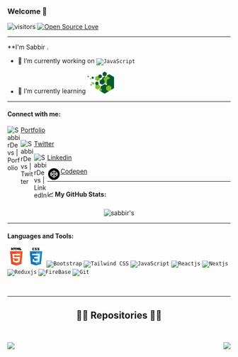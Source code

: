 ### Welcome 🤝


![visitors](https://visitor-badge.laobi.icu/badge?page_id=ah-sabbir)
[![Open Source Love](https://badges.frapsoft.com/os/v1/open-source.svg?v=102)](https://github.com/ellerbrock/open-source-badge/)

----

**I'm Sabbir .


- 🔭 I’m currently working on <code><img alt="JavaScript" width="40px" src="https://brandeps.com/icon-download/J/Javascript-icon-vector-03.svg" /></code>

- 🌱 I’m currently learning <code><img alt="MERN" width="60px" src="https://github.com/ah-sabbir/ah-sabbir/blob/main/static/img/mern.svg"/></code>

<!-- - 👯 I’m looking to collaborate on ...
- 🤔 I’m looking for help with ... -->

---
#### Connect with me:


[<img align="left" alt="SabbirDevs | Porfolio" width="30px" src="https://brandeps.com/icon-download/G/Globe-icon-vector-09.svg" />][portfolio] [Portfolio]

[<img align="left" alt="SabbirDevs | Twitter" width="30px" src="https://tutuldevs.github.io/frontloops-photo/loop1/twitter.svg" />][twitter] [Twitter]

[<img align="left" alt="SabbirDevs | LinkedIn" width="30px" src="https://content.linkedin.com/content/dam/me/business/en-us/amp/brand-site/v2/bg/LI-Bug.svg.original.svg" />][linkedin] [Linkedin]


<!-- [<img align="left" alt="SabbirDevs | Hashnode" width="25px" src="https://cdn.hashnode.com/res/hashnode/image/upload/v1611244244346/Y0nrI4kKp.png?auto=compress&w=500" />][Hashnode] [Hashnode] -->

[<img align="left" alt="SabbirDevs | Codepen" width="30px" src="https://github.com/ah-sabbir/ah-sabbir/blob/main/static/img/codepen.svg" />][codepen] [Codepen]




---

#### 📈 My GitHub Stats:

<p align="center"> <img src="https://github-readme-stats.vercel.app/api?username=ah-sabbir&show_icons=true&theme=gotham" alt="sabbir's" />


  
  
  <br />

---
#### Languages and Tools:

<code><img alt="HTML5" width="40px" src="https://raw.githubusercontent.com/github/explore/80688e429a7d4ef2fca1e82350fe8e3517d3494d/topics/html/html.png" /></code>
<code><img alt="CSS3" width="40px" src="https://raw.githubusercontent.com/github/explore/80688e429a7d4ef2fca1e82350fe8e3517d3494d/topics/css/css.png" /></code>
<code><img alt="Bootstrap" width="40px" src="https://brandeps.com/icon-download/B/Bootstrap-icon-vector-07.svg" /></code>
<code><img alt="Tailwind CSS" width="40px" src="https://brandeps.com/icon-download/T/Tailwindcss-icon-vector-01.svg" /></code>
<code><img alt="JavaScript" width="40px" src="https://brandeps.com/icon-download/J/Javascript-icon-vector-03.svg" /></code>
<code><img alt="Reactjs" width="40px" src="https://brandeps.com/icon-download/R/Reactjs-icon-vector-01.svg" /></code>
<code><img alt="Nextjs" width="40px" src="https://brandeps.com/icon-download/N/Nextjs-icon-vector-01.svg" /></code>
<code><img alt="Reduxjs" width="40px" src="https://brandeps.com/icon-download/R/Redux-icon-vector-02.svg" /></code>
<code><img alt="FireBase" width="40px" src="https://brandeps.com/icon-download/F/Firebase-icon-vector-03.svg" /></code>
<code><img alt="Git" width="40px" src="https://brandeps.com/icon-download/G/Git-icon-vector-06.svg" /></code>


<br />

  
<hr>

<h2 align="center">👨‍💻 Repositories 👨‍💻</h2>
<br>
<div width="100%" align="center">
  <a align="left" href="https://github.com/ah-sabbir/IceBlockChain" title="IceBlockChain"><img align="left" height="115" src="https://github-readme-stats.vercel.app/api/pin/?username=ah-sabbir&repo=IceBlockChain&theme=react&border_color=61dafb&border_radius=10"></a>
  
  <a align="right" href="https://github.com/ah-sabbir/soundcast" title="50-days-of-js"><img align="right" height="115" src="https://github-readme-stats.vercel.app/api/pin/?username=ah-sabbir&repo=50-days-of-js&theme=react&border_color=61dafb&border_radius=10"></a>
</div>
  
<!--   https://github.com/ah-sabbir/IceBlockChain -->
  
  
  
  
  

<!-- Here are some ideas to get you started:

- 🔭 I’m currently working on ...
- 🌱 I’m currently learning ...
- 👯 I’m looking to collaborate on ...
- 🤔 I’m looking for help with ...
- 💬 Ask me about ...
- 📫 How to reach me: ...
- 😄 Pronouns: ...
- ⚡ Fun fact: ... -->

<!-- [Contribution guidelines for this project](docs/CONTRIBUTING.md) -->


<!-- <img  src="https://github-readme-stats.vercel.app/api?username=ah-sabbir&show_icons=true&hide_border=true&theme=tokyonight" width="48%" align="right" >
<img  src="https://github-readme-streak-stats.herokuapp.com/?user=ah-sabbir&theme=tokyonight&hide_border=true" width="49%" >

[![GitHub Streak](https://github-readme-streak-stats.herokuapp.com?user=ahsabbir103&theme=dracula&date_format=M%20j%5B%2C%20Y%5D)](https://git.io/streak-stats)


![GitHub Activity Graph](https://activity-graph.herokuapp.com/graph?username=ah-sabbir&bg_color=000000&color=4fff67&line=4fff67&point=ffffff&area=true&hide_border=true) -->

  
  
  
  
  
[twitter]: https://twitter.com/ah_sabbir_
[Linkedin]: https://www.linkedin.com/in/ah-sabbir/
[codepen]: https://codepen.io/ah-sabbir
[portfolio]: http://tasktime.org




